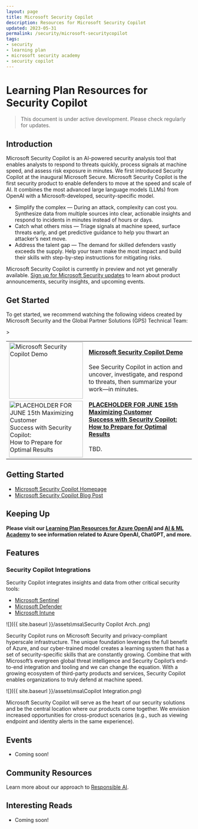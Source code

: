 ```yaml
---
layout: page
title: Microsoft Security Copilot
description: Resources for Microsoft Security Copilot
updated: 2023-05-31
permalink: /security/microsoft-securitycopilot
tags:
- security
- learning plan
- microsoft security academy
- security copilot
---
```


# Learning Plan Resources for Security Copilot

> This document is under active development. Please check regularly for updates.

## Introduction

Microsoft Security Copilot is an AI-powered security analysis tool that enables analysts to respond to threats quickly, process signals at machine speed, and assess risk exposure in minutes. We first introduced Security Copilot at the inaugural Microsoft Secure. Microsoft Security Copilot is the first security product to enable defenders to move at the speed and scale of AI. It combines the most advanced large language models (LLMs) from OpenAI with a Microsoft-developed, security-specific model. 

* Simplify the complex — During an attack, complexity can cost you. Synthesize data from multiple sources into clear, actionable insights and respond to incidents in minutes instead of hours or days.
* Catch what others miss — Triage signals at machine speed, surface threats early, and get predictive guidance to help you thwart an attacker’s next move.
* Address the talent gap — The demand for skilled defenders vastly exceeds the supply. Help your team make the most impact and build their skills with step-by-step instructions for mitigating risks.


Microsoft Security Copilot is currently in preview and not yet generally available. [Sign up for Microsoft Security updates](https://go.microsoft.com/fwlink/p?linkid=2228156) to learn about product announcements, security insights, and upcoming events.

## Get Started

To get started, we recommend watching the following videos created by Microsoft Security and the Global Partner Solutions (GPS) Technical Team:

<table>
  <tr>
    <td><a href="https://secure.microsoft.com/en-US/sessions/ca2617fe-4b0e-4c34-a57d-8679523de093?source=/speakers/d3ab0562-62d4-4dce-8bc8-05152409c20f&culture=en-us&country=us"><img src="https://i0.wp.com/9to5mac.com/wp-content/uploads/sites/6/2023/03/microsoft-security-copilot-gpt-4.jpg?resize=1200%2C628&quality=82&strip=all&ssl=1" alt="Microsoft Security Copilot Demo" width="200" height="153"></a></td>
    <td><a href="https://secure.microsoft.com/en-US/sessions/ca2617fe-4b0e-4c34-a57d-8679523de093?source=/speakers/d3ab0562-62d4-4dce-8bc8-05152409c20f&culture=en-us&country=us"><b>Microsoft Security Copilot Demo</b></a><br><br>See Security Copilot in action and uncover, investigate, and respond to threats, then summarize your work—in minutes.</td>
  </tr>
  <tr style="vertical-align:top">
    <td><a href="https://secure.microsoft.com/en-US/sessions/ca2617fe-4b0e-4c34-a57d-8679523de093?source=/speakers/d3ab0562-62d4-4dce-8bc8-05152409c20f&culture=en-us&country=us"><img src="https://i0.wp.com/9to5mac.com/wp-content/uploads/sites/6/2023/03/microsoft-security-copilot-gpt-4.jpg?resize=1200%2C628&quality=82&strip=all&ssl=1" alt="PLACEHOLDER FOR JUNE 15th Maximizing Customer Success with Security Copilot: How to Prepare for Optimal Results" width="200" height="153"></a></td>
    <td><a href="https://secure.microsoft.com/en-US/sessions/ca2617fe-4b0e-4c34-a57d-8679523de093?source=/speakers/d3ab0562-62d4-4dce-8bc8-05152409c20f&culture=en-us&country=us"><b>PLACEHOLDER FOR JUNE 15th Maximizing Customer Success with Security Copilot: How to Prepare for Optimal Results</b></a><br><br>TBD.</td>>
  </tr>
</table>

## Getting Started
* [Microsoft Security Copilot Homepage](https://www.microsoft.com/en-us/security/business/ai-machine-learning/microsoft-security-copilot)
* [Microsoft Security Copilot Blog Post](https://blogs.microsoft.com/blog/2023/03/28/introducing-microsoft-security-copilot-empowering-defenders-at-the-speed-of-ai/)

## Keeping Up

**Please visit our [Learning Plan Resources for Azure OpenAI](https://microsoft.github.io/PartnerResources/azure/data-analytics-ai/openai) and [AI & ML Academy](https://microsoft.github.io/PartnerResources/skilling/ai-ml-academy) to see information related to Azure OpenAI, ChatGPT, and more.**

## Features
### Security Copilot Integrations

Security Copilot integrates insights and data from other critical security tools:

* [Microsoft Sentinel](https://www.microsoft.com/en-us/security/business/siem-and-xdr/microsoft-sentinel)
* [Microsoft Defender](https://www.microsoft.com/en-us/security/business/microsoft-defender)
* [Microsoft Intune](https://www.microsoft.com/en-us/security/business/microsoft-Intune)

![]({{ site.baseurl }}/assets\msa\Security Copilot Arch..png)

Security Copilot runs on Microsoft Security and privacy-compliant hyperscale infrastructure. The unique foundation leverages the full benefit of Azure, and our cyber-trained model creates a learning system that has a set of security-specific skills that are constantly growing. Combine that with Microsoft’s evergreen global threat intelligence and Security Copilot’s end-to-end integration and tooling and we can change the equation. With a growing ecosystem of third-party products and services, Security Copilot enables organizations to truly defend at machine speed.

![]({{ site.baseurl }}/assets\msa\Copilot Integration.png)

Microsoft Security Copilot will serve as the heart of our security solutions and be the central location where our products come together. We envision increased opportunities for cross-product scenarios (e.g., such as viewing endpoint and identity alerts in the same experience).

## Events

* Coming soon!
## Community Resources

Learn more about our approach to [Responsible AI](https://www.microsoft.com/en-us/ai/responsible-ai?activetab=pivot1%3aprimaryr6).
## Interesting Reads

* Coming soon!